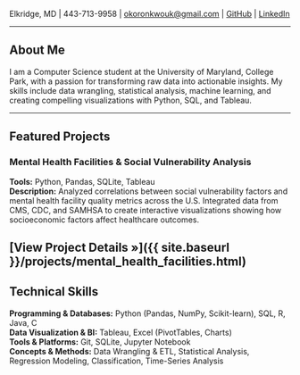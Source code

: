 Elkridge, MD | 443-713-9958 | okoronkwouk@gmail.com | [GitHub](https://github.com/UkejeQ) | [LinkedIn](https://www.linkedin.com/in/ukeje-okoronkwo-2b37a3326/)

---

## About Me

I am a Computer Science student at the University of Maryland, College Park, with a passion for transforming raw data into actionable insights. My skills include data wrangling, statistical analysis, machine learning, and creating compelling visualizations with Python, SQL, and Tableau.

---

## Featured Projects

### Mental Health Facilities & Social Vulnerability Analysis
**Tools:** Python, Pandas, SQLite, Tableau  
**Description:** Analyzed correlations between social vulnerability factors and mental health facility quality metrics across the U.S. Integrated data from CMS, CDC, and SAMHSA to create interactive visualizations showing how socioeconomic factors affect healthcare outcomes.

[View Project Details &raquo;]({{ site.baseurl }}/projects/mental_health_facilities.html)
---

## Technical Skills

**Programming & Databases:** Python (Pandas, NumPy, Scikit-learn), SQL, R, Java, C  
**Data Visualization & BI:** Tableau, Excel (PivotTables, Charts)  
**Tools & Platforms:** Git, SQLite, Jupyter Notebook  
**Concepts & Methods:** Data Wrangling & ETL, Statistical Analysis, Regression Modeling, Classification, Time-Series Analysis
